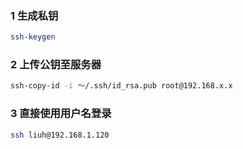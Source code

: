 

### 1 生成私钥

```bash
ssh-keygen
```

### 2 上传公钥至服务器

```bash
ssh-copy-id -i ～/.ssh/id_rsa.pub root@192.168.x.x
```

### 3 直接使用用户名登录

```bash
ssh liuh@192.168.1.120
```


